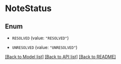 # NoteStatus

## Enum


* `RESOLVED` (value: `"RESOLVED"`)

* `UNRESOLVED` (value: `"UNRESOLVED"`)


[[Back to Model list]](../README.md#documentation-for-models) [[Back to API list]](../README.md#documentation-for-api-endpoints) [[Back to README]](../README.md)


